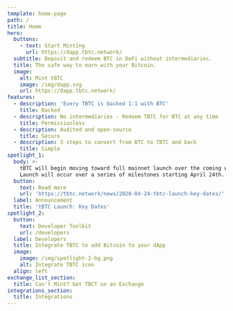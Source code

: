 ```yaml
---
template: home-page
path: /
title: Home
hero:
  buttons:
    - text: Start Minting
      url: https://dapp.tbtc.network/
  subtitle: Deposit and redeem BTC in DeFi without intermediaries.
  title: The safe way to earn with your Bitcoin.
  image:
    alt: Mint tBTC
    image: /img/dapp.svg
    url: https://dapp.tbtc.network/
features:
  - description: 'Every TBTC is backed 1:1 with BTC'
    title: Backed
  - description: No intermediaries - Redeem TBTC for BTC at any time
    title: Permissionless
  - description: Audited and open-source
    title: Secure
  - description: 3 steps to convert from BTC to TBTC and back
    title: Simple
spotlight_1:
  body: >-
    tBTC will begin moving toward full mainnet launch over the coming weeks.
    Launch will occur over a series of milestones starting April 24th.
  button:
    text: Read more
    url: 'https://tbtc.network/news/2020-04-24-tbtc-launch-key-dates/'
  label: Announcement
  title: 'tBTC Launch: Key Dates'
spotlight_2:
  button:
    text: Developer Toolkit
    url: /developers
  label: Developers
  title: Integrate TBTC to add Bitcoin to your dApp
  image:
    image: /img/spotlight-2-bg.png
    alt: Integrate TBTC icon
  align: left
exchange_list_section:
  title: Can't Mint? Get TBCT on an Exchange
integrations_section:
  title: Integrations
---
```


